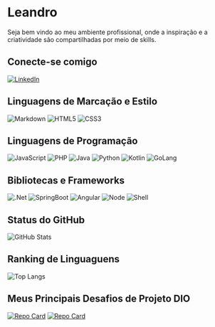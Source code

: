 # Leandro 
Seja bem vindo ao meu ambiente profissional, onde a inspiração e a criatividade são compartilhadas por meio de skills.

## Conecte-se comigo
[![LinkedIn](https://img.shields.io/badge/LinkedIn-111?style=for-the-badge&logo=linkedin&logoColor=0E76A8)](https://www.linkedin.com/in/leandrosilva-ls/)

## Linguagens de Marcação e Estilo
![Markdown](https://img.shields.io/badge/Markdown-111?style=for-the-badge&logo=markdown)
![HTML5](https://img.shields.io/badge/HTML5-111?style=for-the-badge&logo=html5)
![CSS3](https://img.shields.io/badge/CSS3-111?style=for-the-badge&logo=css3&logoColor=264CE4)

## Linguagens de Programação
![JavaScript](https://img.shields.io/badge/JavaScript-111?style=for-the-badge&logo=JavaScript&logoColor)
![PHP](https://img.shields.io/badge/PHP-111?style=for-the-badge&logo=php&logoColor)
![Java](https://img.shields.io/badge/Java-111?style=for-the-badge&logo=oracle&logoColor=D75413)
![Python](https://img.shields.io/badge/Python-111?style=for-the-badge&logo=python&logoColor)
![Kotlin](https://img.shields.io/badge/Kotlin-111?style=for-the-badge&logo=kotlin&logoColor)
![GoLang](https://img.shields.io/badge/GoLang-111?style=for-the-badge&logo=go&logoColor)

## Bibliotecas e Frameworks
![.Net](https://img.shields.io/badge/.Net-111?style=for-the-badge&logo=.Net&logoColor=8A2BE2)
![SpringBoot](https://img.shields.io/badge/Spring-111?style=for-the-badge&logo=spring&logoColor)
![Angular](https://img.shields.io/badge/Angular-111?style=for-the-badge&logo=angular&logoColor=C3002F)
![Node](https://img.shields.io/badge/Node-111?style=for-the-badge&logo=node.js&logoColor)
![Shell](https://img.shields.io/badge/Shell-111?style=for-the-badge&logo=Linux&logoColor)

## Status do GitHub
![GitHub Stats](https://github-readme-stats.vercel.app/api?username=LeandroSilvadeSouza&theme=transparent&bg_color=111&border_color=30A3DC&show_icons=true&icon_color=30A3DC&title_color=19&text_color=FFF)

## Ranking de Linguaguens
![Top Langs](https://github-readme-stats-git-masterrstaa-rickstaa.vercel.app/api/top-langs/?username=LeandroSilvadeSouza&bg_color=111&border_color=30A3DC&title_color=E94D5&text_color=FFF)

## Meus Principais Desafios de Projeto DIO
[![Repo Card](https://github-readme-stats.vercel.app/api/pin/?username=LeandroSilvadeSouza&repo=desafio-poo-dio&bg_color=111&border_color=30A3DC&show_icons=true&icon_color=30A3DC&title_color=30A3DC&text_color=FFF)](https://github.com/SEUUSERNAME/SEUREPOSITORIO)
[![Repo Card](https://github-readme-stats.vercel.app/api/pin/?username=LeandroSilvadeSouza&repo=Explorando-Padroes-de-Projetos-na-Pratica-com-Java&bg_color=111&border_color=30A3DC&show_icons=true&icon_color=30A3DC&title_color=30A3DC&text_color=FFF)](https://github.com/SEUUSERNAME/SEUREPOSITORIO)
